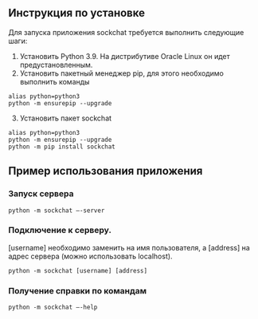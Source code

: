 ## Инструкция по установке

Для запуска приложения sockchat требуется выполнить следующие шаги:
1. Установить Python 3.9. На дистрибутиве Oracle Linux он идет предустановленным.
2. Установить пакетный менеджер pip, для этого необходимо выполнить команды

```
alias python=python3
python -m ensurepip --upgrade
```
3. Установить пакет sockchat

```
alias python=python3
python -m ensurepip --upgrade
python -m pip install sockchat
```

## Пример использования приложения

### Запуск сервера
```
python -m sockchat –-server
```
### Подключение к серверу.
[username] необходимо заменить на имя пользователя, а [address] на адрес сервера (можно использовать localhost).
```
python -m sockchat [username] [address]
```
### Получение справки по командам
```
python -m sockchat –-help
```
